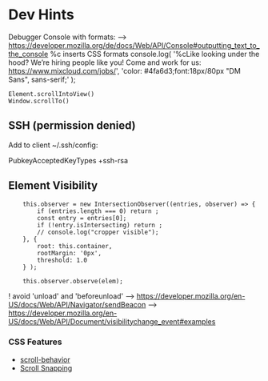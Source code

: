 Dev Hints
=========

Debugger Console with formats:
--> https://developer.mozilla.org/de/docs/Web/API/Console#outputting_text_to_the_console
  %c inserts CSS formats
console.log(
    '%cLike looking under the hood? We’re hiring people like you! Come and work for us: https://www.mixcloud.com/jobs/',
    'color: #4fa6d3;font:18px/80px "DM Sans", sans-serif;'
);

    Element.scrollIntoView()
    Window.scrollTo()

## SSH (permission denied)

Add to client ~/.ssh/config:

PubkeyAcceptedKeyTypes +ssh-rsa


## Element Visibility

        this.observer = new IntersectionObserver((entries, observer) => {
            if (entries.length === 0) return ;
            const entry = entries[0];
            if (!entry.isIntersecting) return ;
            // console.log("cropper visible");
        }, {
            root: this.container,
            rootMargin: '0px',
            threshold: 1.0
        } );

        this.observer.observe(elem);

! avoid 'unload' and 'beforeunload' 
    --> https://developer.mozilla.org/en-US/docs/Web/API/Navigator/sendBeacon
    --> https://developer.mozilla.org/en-US/docs/Web/API/Document/visibilitychange_event#examples

### CSS Features

- [scroll-behavior](https://developer.mozilla.org/de/docs/Web/CSS/scroll-behavior)
- [Scroll Snapping](https://css-tricks.com/practical-css-scroll-snapping/)

